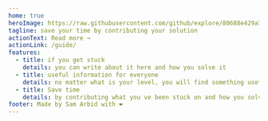 ```yaml
---
home: true
heroImage: https://raw.githubusercontent.com/github/explore/80688e429a7d4ef2fca1e82350fe8e3517d3494d/topics/javascript/javascript.png
tagline: save your time by contributing your solution
actionText: Read more →
actionLink: /guide/
features:
  - title: if you get stuck
    details: you can write about it here and how you solve it
  - title: useful information for everyone
    details: no matter what is your level, you will find something useful for you here.
  - title: Save time
    details: by contributing what you ve been stuck on and how you solve it your future self will thank you to save your time as much as other will do
footer: Made by Sam Arbid with ❤️
---
```

